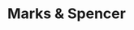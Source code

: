 ---
title: "Marks & Spencer"
url: /thane/marks-and-spencer-eastern-express-highway/
shop: department store
---